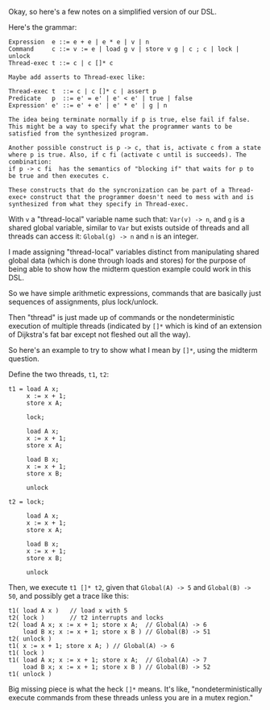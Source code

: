 Okay, so here's a few notes on a simplified version of our DSL.

Here's the grammar:

```
Expression  e ::= e + e | e * e | v | n 
Command     c ::= v := e | load g v | store v g | c ; c | lock | unlock
Thread-exec t ::= c | c []* c 
```

```
Maybe add asserts to Thread-exec like:

Thread-exec t  ::= c | c []* c | assert p 
Predicate   p  ::= e' = e' | e' < e' | true | false
Expression' e' ::= e' + e' | e' * e' | g | n 

The idea being terminate normally if p is true, else fail if false. 
This might be a way to specify what the programmer wants to be satisfied from the synthesized program.
```

```
Another possible construct is p -> c, that is, activate c from a state where p is true. Also, if c fi (activate c until is succeeds). The combination: 
if p -> c fi  has the semantics of "blocking if" that waits for p to be true and then executes c.

These constructs that do the syncronization can be part of a Thread-exec+ construct that the programmer doesn't need to mess with and is synthesized from what they specify in Thread-exec. 
```

With `v` a "thread-local" variable name such that: `Var(v) -> n`, 
and `g` is a shared global variable, similar to `Var` but exists outside of threads and all threads can access it: `Global(g) -> n` 
and `n` is an integer.

I made assigning "thread-local" variables distinct from manipulating shared global data (which is done through loads and stores) for the purpose of being able to show how the midterm question example could work in this DSL.

So we have simple arithmetic expressions, commands that are basically just sequences of assignments, plus lock/unlock. 

Then "thread" is just made up of commands or the nondeterministic execution of multiple threads (indicated by `[]*` which is kind of an extension of Dijkstra's fat bar except not fleshed out all the way). 

So here's an example to try to show what I mean by `[]*`, using the midterm question. 

Define the two threads, `t1`, `t2`:

```
t1 = load A x;
	 x := x + 1; 
	 store x A;

     lock; 

	 load A x;
	 x := x + 1; 
	 store x A;

	 load B x;
	 x := x + 1; 
	 store x B;

	 unlock

t2 = lock; 

	 load A x;
	 x := x + 1; 
	 store x A;

	 load B x;
	 x := x + 1; 
	 store x B;

	 unlock
```

Then, we execute `t1 []* t2`, given that `Global(A) -> 5` and `Global(B) -> 50`, and possibly get a trace like this: 

```
t1( load A x )   // load x with 5 
t2( lock )       // t2 interrupts and locks
t2( load A x; x := x + 1; store x A;  // Global(A) -> 6
    load B x; x := x + 1; store x B ) // Global(B) -> 51
t2( unlock )
t1( x := x + 1; store x A; ) // Global(A) -> 6
t1( lock )
t1( load A x; x := x + 1; store x A;  // Global(A) -> 7
    load B x; x := x + 1; store x B ) // Global(B) -> 52
t1( unlock )
```

Big missing piece is what the heck `[]*` means. It's like, "nondeterministically execute commands from these threads unless you are in a mutex region."
